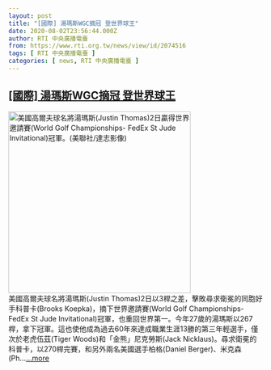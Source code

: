 ```yaml
---
layout: post
title: "[國際] 湯瑪斯WGC摘冠 登世界球王"
date: 2020-08-02T23:56:44.000Z
author: RTI 中央廣播電臺
from: https://www.rti.org.tw/news/view/id/2074516
tags: [ RTI 中央廣播電臺 ]
categories: [ news, RTI 中央廣播電臺 ]
---
```

<!--1596412604000-->
[[國際] 湯瑪斯WGC摘冠 登世界球王](https://www.rti.org.tw/news/view/id/2074516)
------

<div>
<img src="https://static.rti.org.tw/assets/thumbnails/2020/08/03/6710c64facae01bd9e63a7de430f92ef.jpg" width="360" alt="美國高爾夫球名將湯瑪斯(Justin Thomas)2日贏得世界邀請賽(World Golf Championships- FedEx St Jude Invitational)冠軍。(美聯社/達志影像)" title="美國高爾夫球名將湯瑪斯(Justin Thomas)2日贏得世界邀請賽(World Golf Championships- FedEx St Jude Invitational)冠軍。(美聯社/達志影像)"><br>美國高爾夫球名將湯瑪斯(Justin Thomas)2日以3桿之差，擊敗尋求衛冕的同胞好手科普卡(Brooks Koepka)，摘下世界邀請賽(World Golf Championships- FedEx St Jude Invitational)冠軍，也重回世界第一。今年27歲的湯瑪斯以267桿，拿下冠軍。這也使他成為過去60年來達成職業生涯13勝的第三年輕選手，僅次於老虎伍茲(Tiger Woods)和「金熊」尼克勞斯(Jack Nicklaus)。尋求衛冕的科普卡，以270桿完賽，和另外兩名美國選手柏格(Daniel Berger)、米克森(Ph...<a target="_blank" href="https://www.rti.org.tw/news/view/id/2074516">...more</a>
</div>
